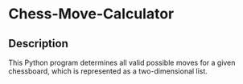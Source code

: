 # Chess-Move-Calculator

Description
-----------
This Python program determines all valid possible moves for a given chessboard, 
which is represented as a two-dimensional list.